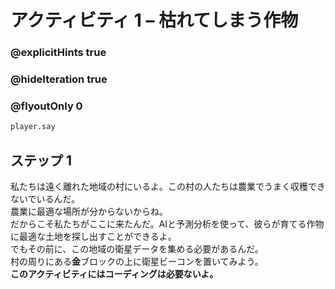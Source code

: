 # アクティビティ 1 – 枯れてしまう作物

### @explicitHints true
### @hideIteration true 
### @flyoutOnly 0

```python
player.say
```

## ステップ 1
私たちは遠く離れた地域の村にいるよ。この村の人たちは農業でうまく収穫できないでいるんだ。<br>
農業に最適な場所が分からないからね。<br>
だからこそ私たちがここに来たんだ。AIと予測分析を使って、彼らが育てる作物に最適な土地を探し出すことができるよ。<br>
でもその前に、この地域の衛星データを集める必要があるんだ。<br>
村の周りにある**金**ブロックの上に衛星ビーコンを置いてみよう。<br>
**このアクティビティにはコーディングは必要ないよ。**
